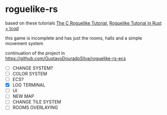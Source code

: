 # roguelike-rs
based on these tutorials
[The C Roguelike Tutorial](https://dev.to/ignaoya/), [Roguelike Tutorial in Rust + tcod](https://tomassedovic.github.io/roguelike-tutorial/)

this game is incomplete and has just the rooms, halls and a simple movement system

continuation of the project in https://github.com/GustavoDouradoSilva/roguelike-rs-ecs

- [ ] CHANGE SYSTEM?
- [ ] COLOR SYSTEM
- [ ] ECS?
- [x] LOG TERMINAL
- [ ] UI
- [ ] NEW MAP
- [ ] CHANGE TILE SYSTEM
- [ ] ROOMS OVERLAYING 
